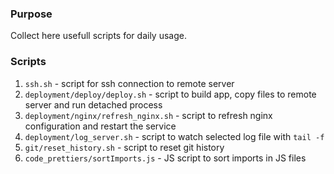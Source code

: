 ### Purpose
Collect here usefull scripts for daily usage.

### Scripts
1. `ssh.sh` - script for ssh connection to remote server
2. `deployment/deploy/deploy.sh` - script to build app, copy files to remote
server and run detached process
3. `deployment/nginx/refresh_nginx.sh` - script to refresh nginx configuration
and restart the service
4. `deployment/log_server.sh` - script to watch selected log file with `tail -f`
5. `git/reset_history.sh` - script to reset git history
6. `code_prettiers/sortImports.js` - JS script to sort imports in JS files

